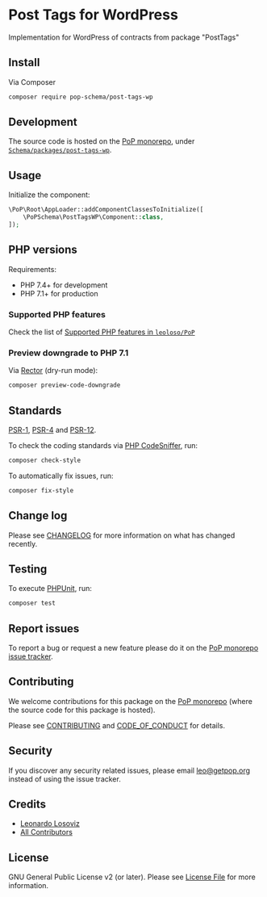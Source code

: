 # Post Tags for WordPress

<!--
[![Build Status][ico-travis]][link-travis]
[![Quality Score][ico-code-quality]][link-code-quality]
[![Software License][ico-license]](LICENSE.md)
[![Latest Version on Packagist][ico-version]][link-packagist]
[![Coverage Status][ico-scrutinizer]][link-scrutinizer]
[![Total Downloads][ico-downloads]][link-downloads]
-->

Implementation for WordPress of contracts from package "PostTags"

## Install

Via Composer

``` bash
composer require pop-schema/post-tags-wp
```

## Development

The source code is hosted on the [PoP monorepo](https://github.com/leoloso/PoP), under [`Schema/packages/post-tags-wp`](https://github.com/leoloso/PoP/tree/master/layers/Schema/packages/post-tags-wp).

## Usage

Initialize the component:

``` php
\PoP\Root\AppLoader::addComponentClassesToInitialize([
    \PoPSchema\PostTagsWP\Component::class,
]);
```

## PHP versions

Requirements:

- PHP 7.4+ for development
- PHP 7.1+ for production

### Supported PHP features

Check the list of [Supported PHP features in `leoloso/PoP`](https://github.com/leoloso/PoP/#supported-php-features)

### Preview downgrade to PHP 7.1

Via [Rector](https://github.com/rectorphp/rector) (dry-run mode):

```bash
composer preview-code-downgrade
```

## Standards

[PSR-1](https://www.php-fig.org/psr/psr-1), [PSR-4](https://www.php-fig.org/psr/psr-4) and [PSR-12](https://www.php-fig.org/psr/psr-12).

To check the coding standards via [PHP CodeSniffer](https://github.com/squizlabs/PHP_CodeSniffer), run:

``` bash
composer check-style
```

To automatically fix issues, run:

``` bash
composer fix-style
```

## Change log

Please see [CHANGELOG](CHANGELOG.md) for more information on what has changed recently.

## Testing

To execute [PHPUnit](https://phpunit.de/), run:

``` bash
composer test
```

## Report issues

To report a bug or request a new feature please do it on the [PoP monorepo issue tracker](https://github.com/leoloso/PoP/issues).

## Contributing

We welcome contributions for this package on the [PoP monorepo](https://github.com/leoloso/PoP) (where the source code for this package is hosted).

Please see [CONTRIBUTING](CONTRIBUTING.md) and [CODE_OF_CONDUCT](CODE_OF_CONDUCT.md) for details.

## Security

If you discover any security related issues, please email leo@getpop.org instead of using the issue tracker.

## Credits

- [Leonardo Losoviz][link-author]
- [All Contributors][link-contributors]

## License

GNU General Public License v2 (or later). Please see [License File](LICENSE.md) for more information.

[ico-version]: https://img.shields.io/packagist/v/pop-schema/post-tags-wp.svg?style=flat-square
[ico-license]: https://img.shields.io/badge/license-GPLv2-brightgreen.svg?style=flat-square
[ico-travis]: https://img.shields.io/travis/pop-schema/post-tags-wp/master.svg?style=flat-square
[ico-scrutinizer]: https://img.shields.io/scrutinizer/coverage/g/pop-schema/post-tags-wp.svg?style=flat-square
[ico-code-quality]: https://img.shields.io/scrutinizer/g/pop-schema/post-tags-wp.svg?style=flat-square
[ico-downloads]: https://img.shields.io/packagist/dt/pop-schema/post-tags-wp.svg?style=flat-square

[link-packagist]: https://packagist.org/packages/pop-schema/post-tags-wp
[link-travis]: https://travis-ci.org/pop-schema/post-tags-wp
[link-scrutinizer]: https://scrutinizer-ci.com/g/pop-schema/post-tags-wp/code-structure
[link-code-quality]: https://scrutinizer-ci.com/g/pop-schema/post-tags-wp
[link-downloads]: https://packagist.org/packages/pop-schema/post-tags-wp
[link-author]: https://github.com/leoloso
[link-contributors]: ../../../../../../contributors
